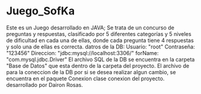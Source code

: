 # Juego_SofKa
Este es un Juego desarrollado en JAVA; Se trata de un concurso de preguntas y respuestas, clasificado por 5 diferentes categorías y 5 niveles de dificultad en cada una de ellas, donde cada pregunta tiene 4 respuestas y solo una de ellas es correcta. datros de la DB: Usuario: "root" Contraseña: "123456" Direccion: "jdbc:mysql://localhost:3306/" forName: "com.mysql.jdbc.Driver"  El archivo SQL de la DB se encuentra en la carpeta "Base de Datos" que esta dentro de la carpeta del proyecto.  El archivo de para la coneccion de la DB por si se desea realizar algun cambio, se encuentra en el paquete Conexion clase conexion del proyecto.  desarrollado por Dairon Rosas.
